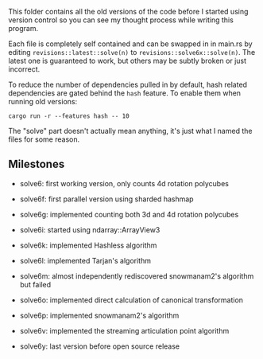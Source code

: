 This folder contains all the old versions of the code before I started using version control so you can see my thought process while writing this program.

Each file is completely self contained and can be swapped in in main.rs by editing ```revisions::latest::solve(n)``` to ```revisions::solve6x::solve(n)```. The latest one is guaranteed to work, but others may be subtly broken or just incorrect.

To reduce the number of dependencies pulled in by default, hash related dependencies are gated behind the ```hash``` feature. To enable them when running old versions:

```cargo run -r --features hash -- 10```

The "solve" part doesn't actually mean anything, it's just what I named the files for some reason.

## Milestones

* solve6: first working version, only counts 4d rotation polycubes

* solve6f: first parallel version using sharded hashmap

* solve6g: implemented counting both 3d and 4d rotation polycubes

* solve6i: started using ndarray::ArrayView3

* solve6k: implemented Hashless algorithm

* solve6l: implemented Tarjan's algorithm

* solve6m: almost independently rediscovered snowmanam2's algorithm but failed

* solve6o: implemented direct calculation of canonical transformation

* solve6p: implemented snowmanam2's algorithm 

* solve6v: implemented the streaming articulation point algorithm

* solve6y: last version before open source release